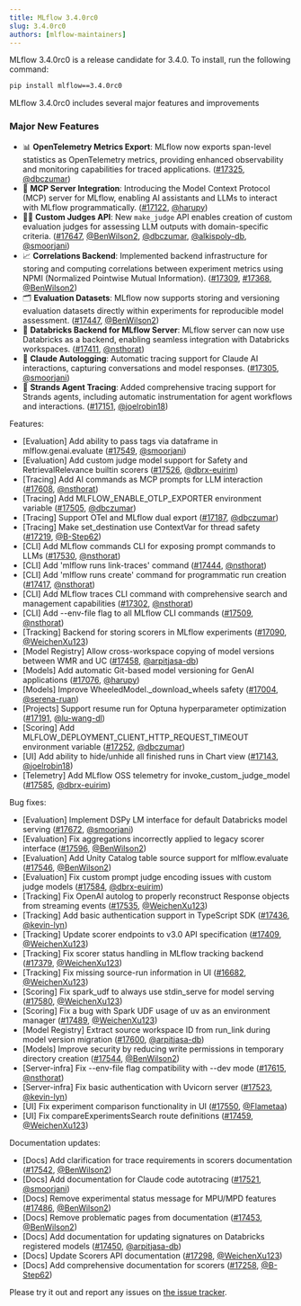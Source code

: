 ```yaml
---
title: MLflow 3.4.0rc0
slug: 3.4.0rc0
authors: [mlflow-maintainers]
---
```


MLflow 3.4.0rc0 is a release candidate for 3.4.0. To install, run the following command:

```sh
pip install mlflow==3.4.0rc0
```

MLflow 3.4.0rc0 includes several major features and improvements

### Major New Features

- 📊 **OpenTelemetry Metrics Export**: MLflow now exports span-level statistics as OpenTelemetry metrics, providing enhanced observability and monitoring capabilities for traced applications. ([#17325](https://github.com/mlflow/mlflow/pull/17325), [@dbczumar](https://github.com/dbczumar))
- 🤖 **MCP Server Integration**: Introducing the Model Context Protocol (MCP) server for MLflow, enabling AI assistants and LLMs to interact with MLflow programmatically. ([#17122](https://github.com/mlflow/mlflow/pull/17122), [@harupy](https://github.com/harupy))
- 🧑‍⚖️ **Custom Judges API**: New `make_judge` API enables creation of custom evaluation judges for assessing LLM outputs with domain-specific criteria. ([#17647](https://github.com/mlflow/mlflow/pull/17647), [@BenWilson2](https://github.com/BenWilson2), [@dbczumar](https://github.com/dbczumar), [@alkispoly-db](https://github.com/alkispoly-db), [@smoorjani](https://github.com/smoorjani))
- 📈 **Correlations Backend**: Implemented backend infrastructure for storing and computing correlations between experiment metrics using NPMI (Normalized Pointwise Mutual Information). ([#17309](https://github.com/mlflow/mlflow/pull/17309), [#17368](https://github.com/mlflow/mlflow/pull/17368), [@BenWilson2](https://github.com/BenWilson2))
- 🗂️ **Evaluation Datasets**: MLflow now supports storing and versioning evaluation datasets directly within experiments for reproducible model assessment. ([#17447](https://github.com/mlflow/mlflow/pull/17447), [@BenWilson2](https://github.com/BenWilson2))
- 🔗 **Databricks Backend for MLflow Server**: MLflow server can now use Databricks as a backend, enabling seamless integration with Databricks workspaces. ([#17411](https://github.com/mlflow/mlflow/pull/17411), [@nsthorat](https://github.com/nsthorat))
- 🤖 **Claude Autologging**: Automatic tracing support for Claude AI interactions, capturing conversations and model responses. ([#17305](https://github.com/mlflow/mlflow/pull/17305), [@smoorjani](https://github.com/smoorjani))
- 🌊 **Strands Agent Tracing**: Added comprehensive tracing support for Strands agents, including automatic instrumentation for agent workflows and interactions. ([#17151](https://github.com/mlflow/mlflow/pull/17151), [@joelrobin18](https://github.com/joelrobin18))

Features:

- [Evaluation] Add ability to pass tags via dataframe in mlflow.genai.evaluate ([#17549](https://github.com/mlflow/mlflow/pull/17549), [@smoorjani](https://github.com/smoorjani))
- [Evaluation] Add custom judge model support for Safety and RetrievalRelevance builtin scorers ([#17526](https://github.com/mlflow/mlflow/pull/17526), [@dbrx-euirim](https://github.com/dbrx-euirim))
- [Tracing] Add AI commands as MCP prompts for LLM interaction ([#17608](https://github.com/mlflow/mlflow/pull/17608), [@nsthorat](https://github.com/nsthorat))
- [Tracing] Add MLFLOW_ENABLE_OTLP_EXPORTER environment variable ([#17505](https://github.com/mlflow/mlflow/pull/17505), [@dbczumar](https://github.com/dbczumar))
- [Tracing] Support OTel and MLflow dual export ([#17187](https://github.com/mlflow/mlflow/pull/17187), [@dbczumar](https://github.com/dbczumar))
- [Tracing] Make set_destination use ContextVar for thread safety ([#17219](https://github.com/mlflow/mlflow/pull/17219), [@B-Step62](https://github.com/B-Step62))
- [CLI] Add MLflow commands CLI for exposing prompt commands to LLMs ([#17530](https://github.com/mlflow/mlflow/pull/17530), [@nsthorat](https://github.com/nsthorat))
- [CLI] Add 'mlflow runs link-traces' command ([#17444](https://github.com/mlflow/mlflow/pull/17444), [@nsthorat](https://github.com/nsthorat))
- [CLI] Add 'mlflow runs create' command for programmatic run creation ([#17417](https://github.com/mlflow/mlflow/pull/17417), [@nsthorat](https://github.com/nsthorat))
- [CLI] Add MLflow traces CLI command with comprehensive search and management capabilities ([#17302](https://github.com/mlflow/mlflow/pull/17302), [@nsthorat](https://github.com/nsthorat))
- [CLI] Add --env-file flag to all MLflow CLI commands ([#17509](https://github.com/mlflow/mlflow/pull/17509), [@nsthorat](https://github.com/nsthorat))
- [Tracking] Backend for storing scorers in MLflow experiments ([#17090](https://github.com/mlflow/mlflow/pull/17090), [@WeichenXu123](https://github.com/WeichenXu123))
- [Model Registry] Allow cross-workspace copying of model versions between WMR and UC ([#17458](https://github.com/mlflow/mlflow/pull/17458), [@arpitjasa-db](https://github.com/arpitjasa-db))
- [Models] Add automatic Git-based model versioning for GenAI applications ([#17076](https://github.com/mlflow/mlflow/pull/17076), [@harupy](https://github.com/harupy))
- [Models] Improve WheeledModel.\_download_wheels safety ([#17004](https://github.com/mlflow/mlflow/pull/17004), [@serena-ruan](https://github.com/serena-ruan))
- [Projects] Support resume run for Optuna hyperparameter optimization ([#17191](https://github.com/mlflow/mlflow/pull/17191), [@lu-wang-dl](https://github.com/lu-wang-dl))
- [Scoring] Add MLFLOW_DEPLOYMENT_CLIENT_HTTP_REQUEST_TIMEOUT environment variable ([#17252](https://github.com/mlflow/mlflow/pull/17252), [@dbczumar](https://github.com/dbczumar))
- [UI] Add ability to hide/unhide all finished runs in Chart view ([#17143](https://github.com/mlflow/mlflow/pull/17143), [@joelrobin18](https://github.com/joelrobin18))
- [Telemetry] Add MLflow OSS telemetry for invoke_custom_judge_model ([#17585](https://github.com/mlflow/mlflow/pull/17585), [@dbrx-euirim](https://github.com/dbrx-euirim))

Bug fixes:

- [Evaluation] Implement DSPy LM interface for default Databricks model serving ([#17672](https://github.com/mlflow/mlflow/pull/17672), [@smoorjani](https://github.com/smoorjani))
- [Evaluation] Fix aggregations incorrectly applied to legacy scorer interface ([#17596](https://github.com/mlflow/mlflow/pull/17596), [@BenWilson2](https://github.com/BenWilson2))
- [Evaluation] Add Unity Catalog table source support for mlflow.evaluate ([#17546](https://github.com/mlflow/mlflow/pull/17546), [@BenWilson2](https://github.com/BenWilson2))
- [Evaluation] Fix custom prompt judge encoding issues with custom judge models ([#17584](https://github.com/mlflow/mlflow/pull/17584), [@dbrx-euirim](https://github.com/dbrx-euirim))
- [Tracking] Fix OpenAI autolog to properly reconstruct Response objects from streaming events ([#17535](https://github.com/mlflow/mlflow/pull/17535), [@WeichenXu123](https://github.com/WeichenXu123))
- [Tracking] Add basic authentication support in TypeScript SDK ([#17436](https://github.com/mlflow/mlflow/pull/17436), [@kevin-lyn](https://github.com/kevin-lyn))
- [Tracking] Update scorer endpoints to v3.0 API specification ([#17409](https://github.com/mlflow/mlflow/pull/17409), [@WeichenXu123](https://github.com/WeichenXu123))
- [Tracking] Fix scorer status handling in MLflow tracking backend ([#17379](https://github.com/mlflow/mlflow/pull/17379), [@WeichenXu123](https://github.com/WeichenXu123))
- [Tracking] Fix missing source-run information in UI ([#16682](https://github.com/mlflow/mlflow/pull/16682), [@WeichenXu123](https://github.com/WeichenXu123))
- [Scoring] Fix spark_udf to always use stdin_serve for model serving ([#17580](https://github.com/mlflow/mlflow/pull/17580), [@WeichenXu123](https://github.com/WeichenXu123))
- [Scoring] Fix a bug with Spark UDF usage of uv as an environment manager ([#17489](https://github.com/mlflow/mlflow/pull/17489), [@WeichenXu123](https://github.com/WeichenXu123))
- [Model Registry] Extract source workspace ID from run_link during model version migration ([#17600](https://github.com/mlflow/mlflow/pull/17600), [@arpitjasa-db](https://github.com/arpitjasa-db))
- [Models] Improve security by reducing write permissions in temporary directory creation ([#17544](https://github.com/mlflow/mlflow/pull/17544), [@BenWilson2](https://github.com/BenWilson2))
- [Server-infra] Fix --env-file flag compatibility with --dev mode ([#17615](https://github.com/mlflow/mlflow/pull/17615), [@nsthorat](https://github.com/nsthorat))
- [Server-infra] Fix basic authentication with Uvicorn server ([#17523](https://github.com/mlflow/mlflow/pull/17523), [@kevin-lyn](https://github.com/kevin-lyn))
- [UI] Fix experiment comparison functionality in UI ([#17550](https://github.com/mlflow/mlflow/pull/17550), [@Flametaa](https://github.com/Flametaa))
- [UI] Fix compareExperimentsSearch route definitions ([#17459](https://github.com/mlflow/mlflow/pull/17459), [@WeichenXu123](https://github.com/WeichenXu123))

Documentation updates:

- [Docs] Add clarification for trace requirements in scorers documentation ([#17542](https://github.com/mlflow/mlflow/pull/17542), [@BenWilson2](https://github.com/BenWilson2))
- [Docs] Add documentation for Claude code autotracing ([#17521](https://github.com/mlflow/mlflow/pull/17521), [@smoorjani](https://github.com/smoorjani))
- [Docs] Remove experimental status message for MPU/MPD features ([#17486](https://github.com/mlflow/mlflow/pull/17486), [@BenWilson2](https://github.com/BenWilson2))
- [Docs] Remove problematic pages from documentation ([#17453](https://github.com/mlflow/mlflow/pull/17453), [@BenWilson2](https://github.com/BenWilson2))
- [Docs] Add documentation for updating signatures on Databricks registered models ([#17450](https://github.com/mlflow/mlflow/pull/17450), [@arpitjasa-db](https://github.com/arpitjasa-db))
- [Docs] Update Scorers API documentation ([#17298](https://github.com/mlflow/mlflow/pull/17298), [@WeichenXu123](https://github.com/WeichenXu123))
- [Docs] Add comprehensive documentation for scorers ([#17258](https://github.com/mlflow/mlflow/pull/17258), [@B-Step62](https://github.com/B-Step62))

Please try it out and report any issues on [the issue tracker](https://github.com/mlflow/mlflow/issues).
